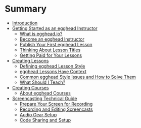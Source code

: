 # Summary

* [Introduction](README.md)
* [Getting Started as an egghead Instructor]()
  * [What is egghead.io?](01-Getting-Started-as-an-egghead-Instructor/00-What-is-egghead.io.md)
  * [Become an egghead Instructor](01-Getting-Started-as-an-egghead-Instructor/01-Become-an-egghead-instructor.md)
  * [Publish Your First egghead Lesson](01-Getting-Started-as-an-egghead-Instructor/02-Publish-your-first-egghead-lesson.md)
  * [Thinking About Lesson Titles](01-Getting-Started-as-an-egghead-Instructor/03-thinking-about-lesson-titles.md)
  * [Getting Paid for Your Lessons](01-Getting-Started-as-an-egghead-Instructor/04-getting-paid-for-your-lessons.md)
* [Creating Lessons]()
  * [Defining egghead Lesson Style](02-Creating-Lessons/01-defining-egghead-lesson-style.md)
  * [egghead Lessons Have Context](02-Creating-Lessons/02-egghead-lessons-have-context.md)
  * [Common egghead Style Issues and How to Solve Them](02-Creating-Lessons/03-common-egghead-style-issues-and-how-to-solve-them.md)
  * [What Should I Teach?](02-Creating-Lessons/04-what-should-I-teach.md)
* [Creating Courses]()
  * [About egghead Courses](03-Creating-Courses/01-Creating-Courses.md)
* [Screencasting Technical Guide]()
  * [Prepare Your Screen for Recording](04-Screencasting-Technical-Guide/01-Prepare-Your-Screen-for-Recording.md)
  * [Recording and Editing Screencasts](04-Screencasting-Technical-Guide/02-Recording-and-Editing-Screencasts.md)
  * [Audio Gear Setup](04-Screencasting-Technical-Guide/03-Audio-Gear-Setup.md)
  * [Code Sharing and Setup](04-Screencasting-Technical-Guide/04-Code-Sharing-and-Setup.md)


